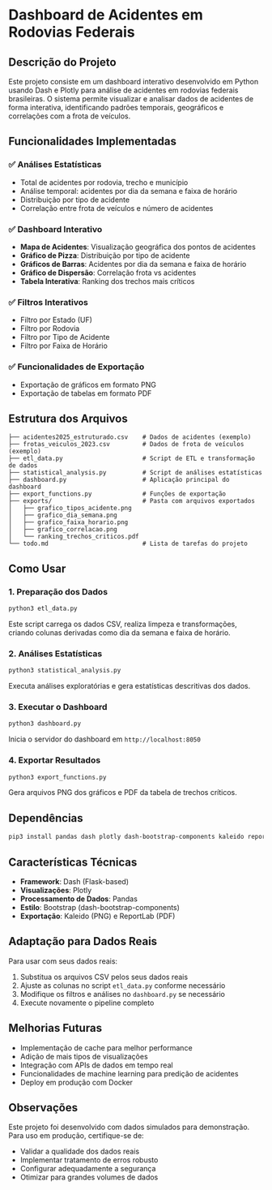 # Dashboard de Acidentes em Rodovias Federais

## Descrição do Projeto

Este projeto consiste em um dashboard interativo desenvolvido em Python usando Dash e Plotly para análise de acidentes em rodovias federais brasileiras. O sistema permite visualizar e analisar dados de acidentes de forma interativa, identificando padrões temporais, geográficos e correlações com a frota de veículos.

## Funcionalidades Implementadas

### ✅ Análises Estatísticas
- Total de acidentes por rodovia, trecho e município
- Análise temporal: acidentes por dia da semana e faixa de horário
- Distribuição por tipo de acidente
- Correlação entre frota de veículos e número de acidentes

### ✅ Dashboard Interativo
- **Mapa de Acidentes**: Visualização geográfica dos pontos de acidentes
- **Gráfico de Pizza**: Distribuição por tipo de acidente
- **Gráficos de Barras**: Acidentes por dia da semana e faixa de horário
- **Gráfico de Dispersão**: Correlação frota vs acidentes
- **Tabela Interativa**: Ranking dos trechos mais críticos

### ✅ Filtros Interativos
- Filtro por Estado (UF)
- Filtro por Rodovia
- Filtro por Tipo de Acidente
- Filtro por Faixa de Horário

### ✅ Funcionalidades de Exportação
- Exportação de gráficos em formato PNG
- Exportação de tabelas em formato PDF

## Estrutura dos Arquivos

```
├── acidentes2025_estruturado.csv    # Dados de acidentes (exemplo)
├── frotas_veiculos_2023.csv         # Dados de frota de veículos (exemplo)
├── etl_data.py                      # Script de ETL e transformação de dados
├── statistical_analysis.py          # Script de análises estatísticas
├── dashboard.py                     # Aplicação principal do dashboard
├── export_functions.py              # Funções de exportação
├── exports/                         # Pasta com arquivos exportados
│   ├── grafico_tipos_acidente.png
│   ├── grafico_dia_semana.png
│   ├── grafico_faixa_horario.png
│   ├── grafico_correlacao.png
│   └── ranking_trechos_criticos.pdf
└── todo.md                          # Lista de tarefas do projeto
```

## Como Usar

### 1. Preparação dos Dados
```bash
python3 etl_data.py
```
Este script carrega os dados CSV, realiza limpeza e transformações, criando colunas derivadas como dia da semana e faixa de horário.

### 2. Análises Estatísticas
```bash
python3 statistical_analysis.py
```
Executa análises exploratórias e gera estatísticas descritivas dos dados.

### 3. Executar o Dashboard
```bash
python3 dashboard.py
```
Inicia o servidor do dashboard em `http://localhost:8050`

### 4. Exportar Resultados
```bash
python3 export_functions.py
```
Gera arquivos PNG dos gráficos e PDF da tabela de trechos críticos.

## Dependências

```bash
pip3 install pandas dash plotly dash-bootstrap-components kaleido reportlab
```

## Características Técnicas

- **Framework**: Dash (Flask-based)
- **Visualizações**: Plotly
- **Processamento de Dados**: Pandas
- **Estilo**: Bootstrap (dash-bootstrap-components)
- **Exportação**: Kaleido (PNG) e ReportLab (PDF)

## Adaptação para Dados Reais

Para usar com seus dados reais:

1. Substitua os arquivos CSV pelos seus dados reais
2. Ajuste as colunas no script `etl_data.py` conforme necessário
3. Modifique os filtros e análises no `dashboard.py` se necessário
4. Execute novamente o pipeline completo

## Melhorias Futuras

- Implementação de cache para melhor performance
- Adição de mais tipos de visualizações
- Integração com APIs de dados em tempo real
- Funcionalidades de machine learning para predição de acidentes
- Deploy em produção com Docker

## Observações

Este projeto foi desenvolvido com dados simulados para demonstração. Para uso em produção, certifique-se de:
- Validar a qualidade dos dados reais
- Implementar tratamento de erros robusto
- Configurar adequadamente a segurança
- Otimizar para grandes volumes de dados

